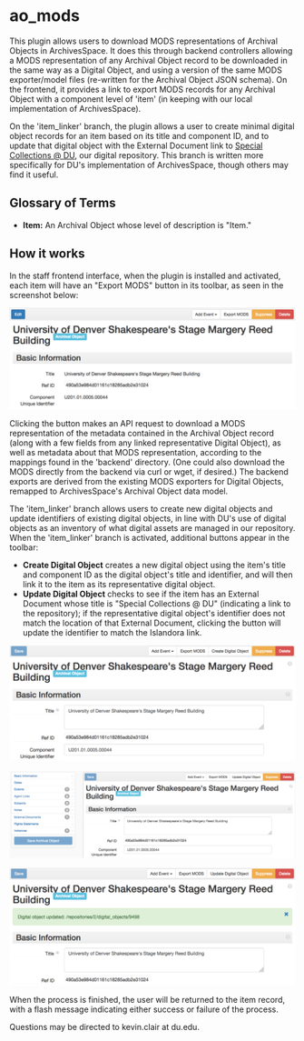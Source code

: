 # ao_mods

This plugin allows users to download MODS representations of Archival Objects in ArchivesSpace. It does this through backend controllers allowing a MODS representation of any Archival Object record to be downloaded in the same way as a Digital Object, and using a version of the same MODS exporter/model files (re-written for the Archival Object JSON schema). On the frontend, it provides a link to export MODS records for any Archival Object with a component level of 'item' (in keeping with our local implementation of ArchivesSpace).

On the 'item_linker' branch, the plugin allows a user to create minimal digital object records for an item based on its title and component ID, and to update that digital object with the External Document link to [Special Collections @ DU](https://specialcollections.du.edu), our digital repository. This branch is written more specifically for DU's implementation of ArchivesSpace, though others may find it useful.

## Glossary of Terms

* **Item:** An Archival Object whose level of description is "Item."

## How it works

In the staff frontend interface, when the plugin is installed and activated, each item will have an "Export MODS" button in its toolbar, as seen in the screenshot below:

![Export MODS button screenshot](docs/export_mods_screenshot.png)

Clicking the button makes an API request to download a MODS representation of the metadata contained in the Archival Object record (along with a few fields from any linked representative Digital Object), as well as metadata about that MODS representation, according to the mappings found in the 'backend' directory. (One could also download the MODS directly from the backend via curl or wget, if desired.) The backend exports are derived from the existing MODS exporters for Digital Objects, remapped to ArchivesSpace's Archival Object data model.

The 'item_linker' branch allows users to create new digital objects and update identifiers of existing digital objects, in line with DU's use of digital objects as an inventory of what digital assets are managed in our repository. When the 'item_linker' branch is activated, additional buttons appear in the toolbar:

* **Create Digital Object** creates a new digital object using the item's title and component ID as the digital object's title and identifier, and will then link it to the item as its representative digital object.
* **Update Digital Object** checks to see if the item has an External Document whose title is "Special Collections @ DU" (indicating a link to the repository); if the representative digital object's identifier does not match the location of that External Document, clicking the button will update the identifier to match the Islandora link.

![Create Digital Object screenshot](docs/create_digital_object.png)

![Update Digital Object screenshot](docs/update_digital_object.png)

![Finished product](docs/flash_message.png)

When the process is finished, the user will be returned to the item record, with a flash message indicating either success or failure of the process.

Questions may be directed to kevin.clair at du.edu.
